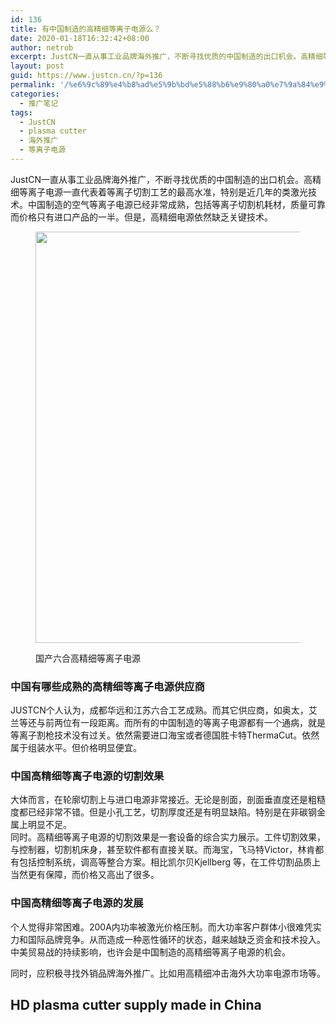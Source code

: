 ```yaml
---
id: 136
title: 有中国制造的高精细等离子电源么？
date: 2020-01-18T16:32:42+08:00
author: netrob
excerpt: JustCN一直从事工业品牌海外推广，不断寻找优质的中国制造的出口机会。高精细等离子电源一直代表着等离子切割工艺的最高水准，特别是近几年的类激光技术。中国制造的空气等离子电源已经非常成熟，包括等离子切割机耗材，质量可靠而价格只有进口产品的一半。但是，高精细电源依然缺乏关键技术。
layout: post
guid: https://www.justcn.cn/?p=136
permalink: '/%e6%9c%89%e4%b8%ad%e5%9b%bd%e5%88%b6%e9%80%a0%e7%9a%84%e9%ab%98%e7%b2%be%e7%bb%86%e7%ad%89%e7%a6%bb%e5%ad%90%e7%94%b5%e6%ba%90%e4%b9%88%ef%bc%9f/'
categories:
  - 推广笔记
tags:
  - JustCN
  - plasma cutter
  - 海外推广
  - 等离子电源
---
```

JustCN一直从事工业品牌海外推广，不断寻找优质的中国制造的出口机会。高精细等离子电源一直代表着等离子切割工艺的最高水准，特别是近几年的类激光技术。中国制造的空气等离子电源已经非常成熟，包括等离子切割机耗材，质量可靠而价格只有进口产品的一半。但是，高精细电源依然缺乏关键技术。<figure class="wp-block-image size-large">

<img loading="lazy" width="635" height="658" src="https://www.justcn.cn/wp-content/uploads/2020/01/六合等离子电源.jpg" alt="" class="wp-image-137" srcset="https://www.justcn.cn/wp-content/uploads/2020/01/六合等离子电源.jpg 635w, https://www.justcn.cn/wp-content/uploads/2020/01/六合等离子电源-290x300.jpg 290w" sizes="(max-width: 635px) 100vw, 635px" /> <figcaption>国产六合高精细等离子电源</figcaption></figure> 

### 中国有哪些成熟的高精细等离子电源供应商

JUSTCN个人认为，成都华远和江苏六合工艺成熟。而其它供应商，如奥太，艾兰等还与前两位有一段距离。而所有的中国制造的等离子电源都有一个通病，就是等离子割枪技术没有过关。依然需要进口海宝或者德国胜卡特ThermaCut。依然属于组装水平。但价格明显便宜。

### 中国高精细等离子电源的切割效果

大体而言，在轮廓切割上与进口电源非常接近。无论是剖面，剖面垂直度还是粗糙度都已经非常不错。但是小孔工艺，切割厚度还是有明显缺陷。特别是在非碳钢金属上明显不足。  
同时。高精细等离子电源的切割效果是一套设备的综合实力展示。工件切割效果，与控制器，切割机床身，甚至软件都有直接关联。而海宝，飞马特Victor，林肯都有包括控制系统，调高等整合方案。相比凯尔贝Kjellberg 等，在工件切割品质上当然更有保障，而价格又高出了很多。

### 中国高精细等离子电源的发展

个人觉得非常困难。200A内功率被激光价格压制。而大功率客户群体小很难凭实力和国际品牌竞争。从而造成一种恶性循环的状态，越来越缺乏资金和技术投入。中美贸易战的持续影响，也许会是中国制造的高精细等离子电源的机会。

同时，应积极寻找外销品牌海外推广。比如用高精细冲击海外大功率电源市场等。

## HD plasma cutter supply made in China